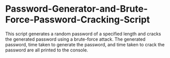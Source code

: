 # Password-Generator-and-Brute-Force-Password-Cracking-Script
This script generates a random password of a specified length and cracks the generated password using a brute-force attack. The generated password, time taken to generate the password, and time taken to crack the password are all printed to the console.
